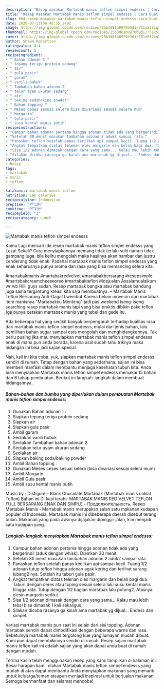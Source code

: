 ```yaml
---
description: "Resep masakan Martabak manis teflon simpel endesss | Cara Buat Martabak manis teflon simpel endesss Yang Enak Dan Mudah"
title: "Resep masakan Martabak manis teflon simpel endesss | Cara Buat Martabak manis teflon simpel endesss Yang Enak Dan Mudah"
slug: 604-resep-masakan-martabak-manis-teflon-simpel-endesss-cara-buat-martabak-manis-teflon-simpel-endesss-yang-enak-dan-mudah
date: 2020-07-13T04:48:55.249Z
image: https://img-global.cpcdn.com/recipes/25b3d81b0970b9d1/751x532cq70/martabak-manis-teflon-simpel-endesss-foto-resep-utama.jpg
thumbnail: https://img-global.cpcdn.com/recipes/25b3d81b0970b9d1/751x532cq70/martabak-manis-teflon-simpel-endesss-foto-resep-utama.jpg
cover: https://img-global.cpcdn.com/recipes/25b3d81b0970b9d1/751x532cq70/martabak-manis-teflon-simpel-endesss-foto-resep-utama.jpg
author: Shawn Robertson
ratingvalue: 4.4
reviewcount: 5
recipeingredient:
- " Bahan adonan 1 "
- " tepung terigu protein sedang"
- " air"
- " gula pasir"
- " garam"
- " vanili bubuk"
- " Tambahan bahan adonan 2"
- " telur ayam ukuran sedang"
- " air"
- " baking sodabaking powder"
- " Bahan topping "
- " Meses ceses sesuai selera bisa divariasi sesuai selera mum"
- " Margarin"
- " Gula pasir"
- " susu kental manis putih"
recipeinstructions:
- "Campur bahan adonan pertama hingga adonan tidak ada yang bergerindil (aduk dengan whisk). Diamkan 30 menit."
- "Setelah 30 menit masukan tambahan adonan 2 aduk2 sampai rata."
- "Panaskan teflon setelah panas kecilkan api sampai kecil. Tuang 1/2 adonan tutup teflon hingga adonan agak kering dan terlihat sarang lubang2 nya. Setelah itu taburi gula pasir."
- "Angkat tempatkan diatas telenan oles margarin dan belah bagi dua. Taburi dengan ceres atau toping sesuai selera lalu susu kental manis hingga rata. Tutup dengan 1/2 bagian martabak lalu potong2. Atasnya olesin margarin sedikit."
- "Sisa 1/2 adonan dimasak dengan cara yang sama... Kalau mau lebih tebal bisa dimasak 1 kali sekaligus"
- "Silakan dicoba rasanya ga kalah ama martabak yg dijual... Endess dan simpel."
categories:
- Resep
tags:
- martabak
- manis
- teflon

katakunci: martabak manis teflon 
nutrition: 196 calories
recipecuisine: Indonesian
preptime: "PT12M"
cooktime: "PT32M"
recipeyield: "3"
recipecategory: Lunch

---
```



![Martabak manis teflon simpel endesss](https://img-global.cpcdn.com/recipes/25b3d81b0970b9d1/751x532cq70/martabak-manis-teflon-simpel-endesss-foto-resep-utama.jpg)

Kamu Lagi mencari ide resep martabak manis teflon simpel endesss yang Lezat Sekali? Cara menyiapkannya memang tidak terlalu sulit namun tidak gampang juga. bila keliru mengolah maka hasilnya akan hambar dan justru cenderung tidak enak. Padahal martabak manis teflon simpel endesss yang enak seharusnya punya aroma dan rasa yang bisa memancing selera kita.

#martabakmanis #martabakredvelvet #martabakbersarang #resepsimple #martabakcreamcheeseoreo #martabakteflon #idejualan Assalamualaikum wr wb Hiiii guys sudah. Resep martabak bangka atau martabak bandung juga sama tergantung kreasi kita saja membuatnya. • Martabak Manis Teflon Bersarang Anti-Gagal Lwembut Karena belum move on dari martabak item manisnya &#34;Martabakku Menteng&#34; jadi pas weekend iseng-iseng searching resep martabak manis tapi yang bisa praktis dibikin pake teflon (ga punya cetakan martabak manis yang tebel dan gede itu.

Ada beberapa hal yang sedikit banyak berpengaruh terhadap kualitas rasa dari martabak manis teflon simpel endesss, mulai dari jenis bahan, lalu pemilihan bahan segar sampai cara mengolah dan menghidangkannya. Tak perlu pusing jika mau menyiapkan martabak manis teflon simpel endesss enak di mana pun anda berada, karena asal sudah tahu triknya maka hidangan ini bisa jadi sajian spesial.


Nah, kali ini kita coba, yuk, siapkan martabak manis teflon simpel endesss sendiri di rumah. Tetap dengan bahan yang sederhana, sajian ini bisa memberi manfaat dalam membantu menjaga kesehatan tubuh kita. Anda bisa menyiapkan Martabak manis teflon simpel endesss memakai 15 bahan dan 6 tahap pembuatan. Berikut ini langkah-langkah dalam membuat hidangannya.

<!--inarticleads1-->

##### Bahan-bahan dan bumbu yang diperlukan dalam pembuatan Martabak manis teflon simpel endesss:

1. Gunakan  Bahan adonan 1 :
1. Siapkan  tepung terigu protein sedang
1. Siapkan  air
1. Siapkan  gula pasir
1. Ambil  garam
1. Sediakan  vanili bubuk
1. Sediakan  Tambahan bahan adonan 2:
1. Sediakan  telur ayam ukuran sedang
1. Sediakan  air
1. Siapkan  baking soda/baking powder
1. Ambil  Bahan topping :
1. Gunakan  Meses ceses sesuai selera (bisa divariasi sesuai selera mum)
1. Ambil  Margarin
1. Ambil  Gula pasir
1. Ambil  susu kental manis putih


Music by : Disfigure - Blank Chocolate Martabak (Martabak manis coklat Teflon) Bahan ini Di kasi terahir MARTABAK MANIS RED VELVET TEFLON FULL BERSARANG ENAK DAN SIMPLE - Продолжительность. Resep Martabak Manis - Martabak manis merupakan salah satu makanan kudapan populer di Indonesia. Martabak manis ini dibeberapa daerah disebut terang bulan. Makanan yang pada awanya dijajakan dipinggir jalan, kini menjadi satu kudapan yang. 

<!--inarticleads2-->

##### Langkah-langkah menyiapkan Martabak manis teflon simpel endesss:

1. Campur bahan adonan pertama hingga adonan tidak ada yang bergerindil (aduk dengan whisk). Diamkan 30 menit.
1. Setelah 30 menit masukan tambahan adonan 2 aduk2 sampai rata.
1. Panaskan teflon setelah panas kecilkan api sampai kecil. Tuang 1/2 adonan tutup teflon hingga adonan agak kering dan terlihat sarang lubang2 nya. Setelah itu taburi gula pasir.
1. Angkat tempatkan diatas telenan oles margarin dan belah bagi dua. Taburi dengan ceres atau toping sesuai selera lalu susu kental manis hingga rata. Tutup dengan 1/2 bagian martabak lalu potong2. Atasnya olesin margarin sedikit.
1. Sisa 1/2 adonan dimasak dengan cara yang sama... Kalau mau lebih tebal bisa dimasak 1 kali sekaligus
1. Silakan dicoba rasanya ga kalah ama martabak yg dijual... Endess dan simpel.


Variasi martabak manis pun saat ini selain dari sisi topping. Adonan martabak sendiri dapat dimodifikasi dengan beberapa warna dan rasa. Sebetulnya martabak manis tergolong kue yang lumayan mudah dibuat. Kami pun dapat membikinnya sendiri di rumah. Resep sajian martabak manis teflon kali ini adalah sajian yang akan dapat anda buat di rumah dengan mudah. 

Terima kasih telah menggunakan resep yang kami tampilkan di halaman ini. Besar harapan kami, olahan Martabak manis teflon simpel endesss yang mudah di atas dapat membantu Anda menyiapkan makanan yang menarik untuk keluarga/teman ataupun menjadi inspirasi untuk berjualan makanan. Semoga bermanfaat dan selamat mencoba!
